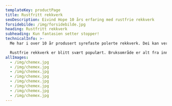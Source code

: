```yaml
---
templateKey: productPage
title: Rustfritt rekkverk
seoDescription: Eivind Hope 10 års erfaring med rustfrie rekkverk
forsidebilde: /img/forsidebilde.jpg
heading: Rustfritt rekkverk
subheading: Kun fantasien setter stopper!
technicalInfo: >-
  Me har i over 10 år produsert syrefaste polerte rekkverk. Dei kan vere med glas/wire/horisontale stenger / eller etter ønske. Kun fantasien setter stopper! 

  Rustfrie rekkverk er blitt svært populært. Bruksområde er alt fra inne til ute, i hus, hagar, hytte, rorbuer. Bileta nedenfor visar dei mange forskjellige typane rekkverk og geleder/trapper som til no er laga. Mykje er designa av Eivind Hope sjølv, og noko i samarbeid med kunden.
allImages:
  - /img/chemex.jpg
  - /img/chemex.jpg
  - /img/chemex.jpg
  - /img/chemex.jpg
  - /img/chemex.jpg
  - /img/chemex.jpg
  - /img/chemex.jpg
  - /img/chemex.jpg
---
```

